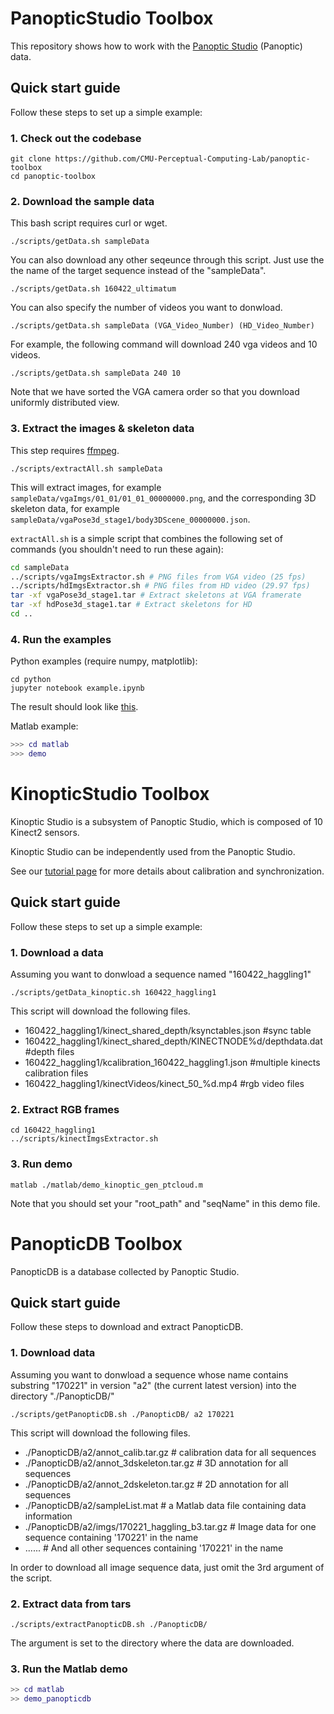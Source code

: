 PanopticStudio Toolbox
======================

This repository shows how to work with the [Panoptic Studio](http://domedb.perception.cs.cmu.edu) (Panoptic) data.

## Quick start guide
Follow these steps to set up a simple example:

### 1. Check out the codebase
```
git clone https://github.com/CMU-Perceptual-Computing-Lab/panoptic-toolbox
cd panoptic-toolbox
```

### 2. Download the sample data
This bash script requires curl or wget.
```
./scripts/getData.sh sampleData
```

You can also download any other seqeunce through this script. Just use the the name of the target sequence instead of the "sampleData". 
```
./scripts/getData.sh 160422_ultimatum
```

You can also specify the number of videos you want to donwload. 
```
./scripts/getData.sh sampleData (VGA_Video_Number) (HD_Video_Number)
```

For example, the following command will download 240 vga videos and 10 videos.  
```
./scripts/getData.sh sampleData 240 10
```

Note that we have sorted the VGA camera order so that you download uniformly distributed view. 


### 3. Extract the images & skeleton data
This step requires [ffmpeg](https://ffmpeg.org/).
```
./scripts/extractAll.sh sampleData
```
This will extract images, for example `sampleData/vgaImgs/01_01/01_01_00000000.png`, and the corresponding 3D skeleton data, for example `sampleData/vgaPose3d_stage1/body3DScene_00000000.json`.

`extractAll.sh` is a simple script that combines the following set of commands (you shouldn't need to run these again):
```bash
cd sampleData
../scripts/vgaImgsExtractor.sh # PNG files from VGA video (25 fps)
../scripts/hdImgsExtractor.sh # PNG files from HD video (29.97 fps)
tar -xf vgaPose3d_stage1.tar # Extract skeletons at VGA framerate
tar -xf hdPose3d_stage1.tar # Extract skeletons for HD
cd ..
```

### 4. Run the examples
Python examples (require numpy, matplotlib):
```
cd python
jupyter notebook example.ipynb
```
The result should look like [this](https://github.com/CMU-Perceptual-Computing-Lab/panopticapi_d/blob/master/python/example.ipynb).

Matlab example:
```matlab
>>> cd matlab
>>> demo
```


KinopticStudio Toolbox
======================

Kinoptic Studio is a subsystem of Panoptic Studio, which is composed of 10 Kinect2 sensors. 

Kinoptic Studio can be independently used from the Panoptic Studio.

See our [tutorial page](http://domedb.perception.cs.cmu.edu/tutorials/cvpr17/index.html) for more details about calibration and synchronization.

## Quick start guide
Follow these steps to set up a simple example:


### 1. Download a data

Assuming you want to donwload a sequence named "160422_haggling1"

```
./scripts/getData_kinoptic.sh 160422_haggling1
```

This script will download the following files. 

* 160422_haggling1/kinect_shared_depth/ksynctables.json   #sync table
* 160422_haggling1/kinect_shared_depth/KINECTNODE%d/depthdata.dat  #depth files
* 160422_haggling1/kcalibration_160422_haggling1.json #multiple kinects calibration files
* 160422_haggling1/kinectVideos/kinect_50_%d.mp4 #rgb video files


### 2. Extract RGB frames

```
cd 160422_haggling1
../scripts/kinectImgsExtractor.sh
```

### 3. Run demo

```
matlab ./matlab/demo_kinoptic_gen_ptcloud.m
```

Note that you should set your "root_path" and "seqName" in this demo file. 


PanopticDB Toolbox
======================
PanopticDB is a database collected by Panoptic Studio.

## Quick start guide
Follow these steps to download and extract PanopticDB.


### 1. Download data

Assuming you want to donwload a sequence whose name contains substring "170221" in version "a2" (the current latest version) into the directory "./PanopticDB/"
```
./scripts/getPanopticDB.sh ./PanopticDB/ a2 170221
```

This script will download the following files. 

* ./PanopticDB/a2/annot_calib.tar.gz    # calibration data for all sequences
* ./PanopticDB/a2/annot_3dskeleton.tar.gz    # 3D annotation for all sequences
* ./PanopticDB/a2/annot_2dskeleton.tar.gz    # 2D annotation for all sequences
* ./PanopticDB/a2/sampleList.mat    # a Matlab data file containing data information
* ./PanopticDB/a2/imgs/170221_haggling_b3.tar.gz    # Image data for one sequence containing '170221' in the name
* ......    # And all other sequences containing '170221' in the name

In order to download all image sequence data, just omit the 3rd argument of the script.


### 2. Extract data from tars

```
./scripts/extractPanopticDB.sh ./PanopticDB/
```
The argument is set to the directory where the data are downloaded.

### 3. Run the Matlab demo

```matlab
>> cd matlab
>> demo_panopticdb
```
